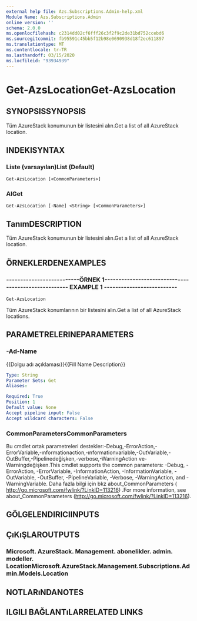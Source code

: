 ```yaml
---
external help file: Azs.Subscriptions.Admin-help.xml
Module Name: Azs.Subscriptions.Admin
online version: ''
schema: 2.0.0
ms.openlocfilehash: c2314dd02cf6fff26c3f2f9c2de31bd752ccebd6
ms.sourcegitcommit: fb95591c45bb5f12b98e0690938d18f2ec611897
ms.translationtype: MT
ms.contentlocale: tr-TR
ms.lasthandoff: 03/15/2020
ms.locfileid: "93934939"
---
```

# <span data-ttu-id="fa98e-101">Get-AzsLocation</span><span class="sxs-lookup"><span data-stu-id="fa98e-101">Get-AzsLocation</span></span>

## <span data-ttu-id="fa98e-102">SYNOPSIS</span><span class="sxs-lookup"><span data-stu-id="fa98e-102">SYNOPSIS</span></span>
<span data-ttu-id="fa98e-103">Tüm AzureStack konumunun bir listesini alın.</span><span class="sxs-lookup"><span data-stu-id="fa98e-103">Get a list of all AzureStack location.</span></span>

## <span data-ttu-id="fa98e-104">INDEKI</span><span class="sxs-lookup"><span data-stu-id="fa98e-104">SYNTAX</span></span>

### <span data-ttu-id="fa98e-105">Liste (varsayılan)</span><span class="sxs-lookup"><span data-stu-id="fa98e-105">List (Default)</span></span>
```
Get-AzsLocation [<CommonParameters>]
```

### <span data-ttu-id="fa98e-106">Al</span><span class="sxs-lookup"><span data-stu-id="fa98e-106">Get</span></span>
```
Get-AzsLocation [-Name] <String> [<CommonParameters>]
```

## <span data-ttu-id="fa98e-107">Tanım</span><span class="sxs-lookup"><span data-stu-id="fa98e-107">DESCRIPTION</span></span>
<span data-ttu-id="fa98e-108">Tüm AzureStack konumunun bir listesini alın.</span><span class="sxs-lookup"><span data-stu-id="fa98e-108">Get a list of all AzureStack location.</span></span>

## <span data-ttu-id="fa98e-109">ÖRNEKLERDEN</span><span class="sxs-lookup"><span data-stu-id="fa98e-109">EXAMPLES</span></span>

### <span data-ttu-id="fa98e-110">--------------------------ÖRNEK 1--------------------------</span><span class="sxs-lookup"><span data-stu-id="fa98e-110">-------------------------- EXAMPLE 1 --------------------------</span></span>
```
Get-AzsLocation
```

<span data-ttu-id="fa98e-111">Tüm AzureStack konumlarının bir listesini alın.</span><span class="sxs-lookup"><span data-stu-id="fa98e-111">Get a list of all AzureStack locations.</span></span>

## <span data-ttu-id="fa98e-112">PARAMETRELERINE</span><span class="sxs-lookup"><span data-stu-id="fa98e-112">PARAMETERS</span></span>

### <span data-ttu-id="fa98e-113">-Ad</span><span class="sxs-lookup"><span data-stu-id="fa98e-113">-Name</span></span>
<span data-ttu-id="fa98e-114">{{Dolgu adı açıklaması}}</span><span class="sxs-lookup"><span data-stu-id="fa98e-114">{{Fill Name Description}}</span></span>

```yaml
Type: String
Parameter Sets: Get
Aliases: 

Required: True
Position: 1
Default value: None
Accept pipeline input: False
Accept wildcard characters: False
```

### <span data-ttu-id="fa98e-115">CommonParameters</span><span class="sxs-lookup"><span data-stu-id="fa98e-115">CommonParameters</span></span>
<span data-ttu-id="fa98e-116">Bu cmdlet ortak parametreleri destekler:-Debug,-ErrorAction,-ErrorVariable,-ınformationaction,-ınformationvariable,-OutVariable,-OutBuffer,-Pipelinedeğişken,-verbose,-WarningAction ve-Warningdeğişken.</span><span class="sxs-lookup"><span data-stu-id="fa98e-116">This cmdlet supports the common parameters: -Debug, -ErrorAction, -ErrorVariable, -InformationAction, -InformationVariable, -OutVariable, -OutBuffer, -PipelineVariable, -Verbose, -WarningAction, and -WarningVariable.</span></span> <span data-ttu-id="fa98e-117">Daha fazla bilgi için bkz about_CommonParameters ( http://go.microsoft.com/fwlink/?LinkID=113216) .</span><span class="sxs-lookup"><span data-stu-id="fa98e-117">For more information, see about_CommonParameters (http://go.microsoft.com/fwlink/?LinkID=113216).</span></span>

## <span data-ttu-id="fa98e-118">GÖLGELENDIRICI</span><span class="sxs-lookup"><span data-stu-id="fa98e-118">INPUTS</span></span>

## <span data-ttu-id="fa98e-119">ÇıKıŞLAR</span><span class="sxs-lookup"><span data-stu-id="fa98e-119">OUTPUTS</span></span>

### <span data-ttu-id="fa98e-120">Microsoft. AzureStack. Management. abonelikler. admin. modeller. Location</span><span class="sxs-lookup"><span data-stu-id="fa98e-120">Microsoft.AzureStack.Management.Subscriptions.Admin.Models.Location</span></span>

## <span data-ttu-id="fa98e-121">NOTLARıNDA</span><span class="sxs-lookup"><span data-stu-id="fa98e-121">NOTES</span></span>

## <span data-ttu-id="fa98e-122">ILGILI BAĞLANTıLAR</span><span class="sxs-lookup"><span data-stu-id="fa98e-122">RELATED LINKS</span></span>

